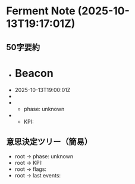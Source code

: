 # Ferment Note (2025-10-13T19:17:01Z)

## 50字要約
- # Beacon
- 2025-10-13T19:00:01Z
- 
- - phase: unknown
- - KPI:

## 意思決定ツリー（簡易）
- root -> phase: unknown
- root -> KPI:
- root -> flags:
- root -> last events:
